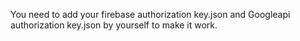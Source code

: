 You need to add your firebase authorization key.json and Googleapi authorization key.json by yourself to make it work.
